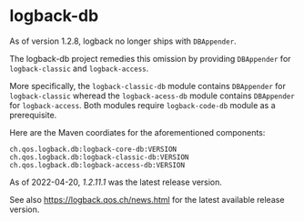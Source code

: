 # logback-db

As of version 1.2.8, logback no longer ships with `DBAppender`.

The logback-db project remedies this omission by providing `DBAppender` for `logback-classic` and `logback-access`.

More specifically, the `logback-classic-db` module contains `DBAppender` for `logback-classic` wheread the `logback-acess-db` module contains `DBAppender` for `logback-access`. Both modules require `logback-code-db` module as a prerequisite.

Here are the Maven coordiates for the aforementioned  components:

  `ch.qos.logback.db:logback-core-db:VERSION`  
  `ch.qos.logback.db:logback-classic-db:VERSION`  
  `ch.qos.logback.db:logback-access-db:VERSION`
 
As of 2022-04-20, *1.2.11.1* was the latest release version.

See also https://logback.qos.ch/news.html for the latest available release version.
